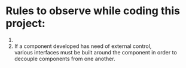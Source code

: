 # Rules to observe while coding this project:

1.
2. If a component developed has need of external control,  
   various interfaces must be built around the component in order to  
   decouple components from one another.
